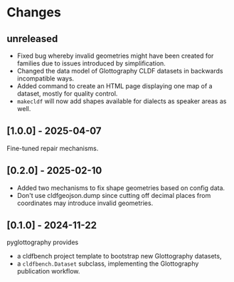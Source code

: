 # Changes


## unreleased

- Fixed bug whereby invalid geometries might have been created for families due to
  issues introduced by simplification.
- Changed the data model of Glottography CLDF datasets in backwards incompatible
  ways.
- Added command to create an HTML page displaying one map of a dataset, mostly for
  quality control.
- `makecldf` will now add shapes available for dialects as speaker areas as well.


## [1.0.0] - 2025-04-07

Fine-tuned repair mechanisms.


## [0.2.0] - 2025-02-10

- Added two mechanisms to fix shape geometries based on config data.
- Don't use cldfgeojson.dump since cutting off decimal places from coordinates may introduce
  invalid geometries.


## [0.1.0] - 2024-11-22

pyglottography provides
- a cldfbench project template to bootstrap new Glottography datasets,
- a `cldfbench.Dataset` subclass, implementing the Glottography publication workflow.

